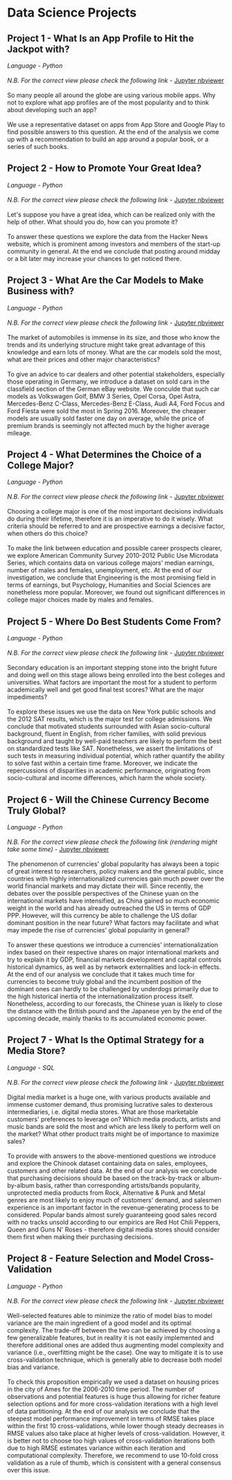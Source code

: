 # Data Science Projects
## Project 1 - What Is an App Profile to Hit the Jackpot with?
*Language - Python*<br><br>
*N.B. For the correct view please check the following link* - [Jupyter nbviewer](https://nbviewer.jupyter.org/github/Erzinrost/Data_Science_Projects/blob/master/Project%201%20-%20What%20Is%20an%20App%20Profile%20to%20Hit%20the%20Jackpot%20with_.ipynb)
<br><br>
So many people all around the globe are using various mobile apps. Why not to explore what app profiles are of the most popularity and to think about developing such an app?
<br><br>
We use a representative dataset on apps from App Store and Google Play to find possible answers to this question. At the end of the analysis we come up with a recommendation to build an app around a popular book, or a series of such books.
<br>
## Project 2 - How to Promote Your Great Idea?
*Language - Python*<br><br>
*N.B. For the correct view please check the following link* - [Jupyter nbviewer](https://nbviewer.jupyter.org/github/Erzinrost/Data_Science_Projects/blob/master/Project%202%20-%20How%20to%20Promote%20Your%20Great%20Idea_.ipynb)
<br><br>
Let's suppose you have a great idea, which can be realized only with the help of other. What should you do, how can you promote it?
<br><br>
To answer these questions we explore the data from the Hacker News website, which is prominent among investors and members of the start-up community in general. At the end we conclude that posting around midday or a bit later may increase your chances to get noticed there.
<br>
## Project 3 - What Are the Car Models to Make Business with?
*Language - Python*<br><br>
*N.B. For the correct view please check the following link* - [Jupyter nbviewer](https://nbviewer.jupyter.org/github/Erzinrost/Data_Science_Projects/blob/master/Project%203%20-%20What%20Are%20the%20Car%20Models%20to%20Make%20Business%20with_.ipynb)
<br><br>
The market of automobiles is immense in its size, and those who know the trends and its underlying structure might take great advantage of this knowledge and earn lots of money. What are the car models sold the most, what are their prices and other major characteristics?
<br><br>
To give an advice to car dealers and other potential stakeholders, especially those operating in Germany, we introduce a dataset on sold cars in the classfield section of the German eBay website. We conculde that such car models as Volkswagen Golf, BMW 3 Series, Opel Corsa, Opel Astra, Mercedes-Benz C-Class, Mercedes-Benz E-Class, Audi A4, Ford Focus and Ford Fiesta were sold the most in Spring 2016. Moreover, the cheaper models are usually sold faster one day on average, while the price of premium brands is seemingly not affected much by the higher average mileage.
<br>
## Project 4 - What Determines the Choice of a College Major?
*Language - Python*<br><br>
*N.B. For the correct view please check the following link* - [Jupyter nbviewer](https://nbviewer.jupyter.org/github/Erzinrost/Data_Science_Projects/blob/master/Project%204%20-%20What%20Determines%20the%20Choice%20of%20a%20College%20Major_.ipynb)
<br><br>
Choosing a college major is one of the most important decisions individuals do during their lifetime, therefore it is an imperative to do it wisely. What criteria should be referred to and are prospective earnings a decisive factor, when others do this choice?
<br><br>
To make the link between education and possible career prospects clearer, we explore American Community Survey 2010-2012 Public Use Microdata Series, which contains data on various college majors' median earnings, number of males and females, unemployment, etc. At the end of our investigation, we conclude that Engineering is the most promising field in terms of earnings, but Psychology, Humanities and Social Sciences are nonetheless more popular. Moreover, we found out significant differences in college major choices made by males and females.
<br>
## Project 5 - Where Do Best Students Come From?
*Language - Python*<br><br>
*N.B. For the correct view please check the following link* - [Jupyter nbviewer](https://nbviewer.jupyter.org/github/Erzinrost/Data_Science_Projects/blob/6cda14f524874f23daa764832514564dd6eb0ff3/Project%205%20-%20Where%20Do%20Best%20Students%20Come%20From_.ipynb)
<br><br>
Secondary education is an important stepping stone into the bright future and doing well on this stage allows being enrolled into the best colleges and universities. What factors are important the most for a student to perform academically well and get good final test scores? What are the major impediments?
<br><br>
To explore these issues we use the data on New York public schools and the 2012 SAT results, which is the major test for college admissions. We conclude that motivated students surrounded with Asian socio-cultural background, fluent in English, from richer families, with solid previous background and taught by well-paid teachers are likely to perform the best on standardized tests like SAT. Nonetheless, we assert the limitations of such tests in measuring individual potential, which rather quantify the ability to solve fast within a certain time frame. Moreover, we indicate the repercussions of disparities in academic performance, originating from socio-cultural and income differences, which harm the whole society.
<br>
## Project 6 - Will the Chinese Currency Become Truly Global?
*Language - Python*<br><br>
*N.B. For the correct view please check the following link (rendering might take some time)* - [Jupyter nbviewer](https://nbviewer.jupyter.org/github/Erzinrost/Data_Science_Projects/blob/2c6840c1e509bf1338b2dc24bf0dc71c3fe313c5/Project%206%20-%20Will%20the%20Chinese%20Currency%20Become%20Truly%20Global_.ipynb)
<br><br>
The phenomenon of currencies' global popularity has always been a topic of great interest to researchers, policy makers and the general public, since countries with highly internationalized currencies gain much power over the world financial markets and may dictate their will. Since recently, the debates over the possible perspectives of the Chinese yuan on the international markets have intensified, as China gained so much economic weight in the world and has already outreached the US in terms of GDP PPP. However, will this currency be able to challenge the US dollar dominant position in the near future? What factors may facilitate and what may impede the rise of currencies' global popularity in general?
<br><br>
To answer these questions we introduce a currencies' internationalization index based on their respective shares on major international markets and try to explain it by GDP, financial markets development and capital controls historical dynamics, as well as by network externalities and lock-in effects. At the end of our analysis we conclude that it takes much time for currencies to become truly global and the incumbent position of the dominant ones can hardly to be challenged by underdogs primarily due to the high historical inertia of the internationalization process itself. Nonetheless, according to our forecasts, the Chinese yuan is likely to close the distance with the British pound and the Japanese yen by the end of the upcoming decade, mainly thanks to its accumulated economic power.
<br>
## Project 7 - What Is the Optimal Strategy for a Media Store?
*Language - SQL*<br><br>
*N.B. For the correct view please check the following link* - [Jupyter nbviewer](https://nbviewer.jupyter.org/github/Erzinrost/Data_Science_Projects/blob/master/Project%207%20-%20What%20Is%20the%20Optimal%20Strategy%20for%20a%20Media%20Store_.ipynb)
<br><br>
Digital media market is a huge one, with various products available and immense customer demand, thus promising lucrative sales to dexterous intermediaries, i.e. digital media stores. What are those marketable customers' preferences to leverage on? Which media products, artists and music bands are sold the most and which are less likely to perform well on the market? What other product traits might be of importance to maximize sales?
<br><br> 
To provide with answers to the above-mentioned questions we introduce and explore the Chinook dataset containing data on sales, employees, customers and other related data. At the end of our analysis we conclude that purchasing decisions should be based on the track-by-track or album-by-album basis, rather than corresponding artists/bands popularity, unprotected media products from Rock, Alternative & Punk and Metal genres are most likely to enjoy much of customers' demand, and salesmen experience is an important factor in the revenue-generating process to be considered. Popular bands almost surely guaranteeing good sales record with no tracks unsold according to our empirics are Red Hot Chili Peppers, Queen and Guns N' Roses - therefore digital media stores should consider them first when making their purchasing decisions.
<br>
## Project 8 - Feature Selection and Model Cross-Validation
*Language - Python*<br><br>
*N.B. For the correct view please check the following link* - [Jupyter nbviewer](https://nbviewer.org/github/Erzinrost/Data_Science_Projects/blob/master/Project%208%20-%20Feature%20Selection%20and%20Model%20Cross-Validation.ipynb)
<br><br>
Well-selected features able to minimize the ratio of model bias to model variance are the main ingredient of a good model and its optimal complexity. The trade-off between the two can be achieved by choosing a few generalizable features, but in reality it is not easily implemented and therefore additional ones are added thus augmenting model complexity and variance (i.e., overfitting might be the case). One way to mitigate it is to use cross-validation technique, which is generally able to decrease both model bias and variance.
<br><br> 
To check this proposition empirically we used a dataset on housing prices in the city of Ames for the 2006-2010 time period. The number of observations and potential features is huge thus allowing for richer feature selection options and for more cross-validation iterations with a high level of data partitioning. At the end of our analysis we conclude that the steepest model performance improvement in terms of RMSE takes place within the first 10 cross-validations, while lower though steady decreases in RMSE values also take place at higher levels of cross-validation. However, it is better not to choose too high values of cross-validation iterations both due to high RMSE estimates variance within each iteration and computational complexity. Therefore, we recommend to use 10-fold cross validation as a rule of thumb, which is consistent with a general consensus over this issue.

